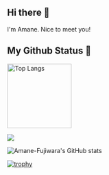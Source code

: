 ## Hi there 👋

I'm Amane.
Nice to meet you!

## My Github Status 🔭

<img alt="Top Langs" height="150px" src="https://github-readme-stats.vercel.app/api/top-langs/?username=Amane-Fujiwara11&layout=compact&count_private=true&show_icons=true&theme=tokyonight" />

![](https://github-profile-summary-cards.vercel.app/api/cards/profile-details?username=Amane-Fujiwara11&theme=2077)

![Amane-Fujiwara's GitHub stats](https://github-readme-stats.vercel.app/api?username=Amane-Fujiwara11&show_icons=true&theme=radical)

[![trophy](https://github-profile-trophy.vercel.app/?username=Amane-Fujiwara11&theme=onedark&rank=SSS,SS,S,AAA,AA,A)](https://github.com/ryo-ma/github-profile-trophy)


<!--
**Amane-Fujiwara11/Amane-Fujiwara11** is a ✨ _special_ ✨ repository because its `README.md` (this file) appears on your GitHub profile.

Here are some ideas to get you started:

- 🔭 I’m currently working on ...
- 🌱 I’m currently learning ...
- 👯 I’m looking to collaborate on ...
- 🤔 I’m looking for help with ...
- 💬 Ask me about ...
- 📫 How to reach me: ...
- 😄 Pronouns: ...
- ⚡ Fun fact: ...
-->
